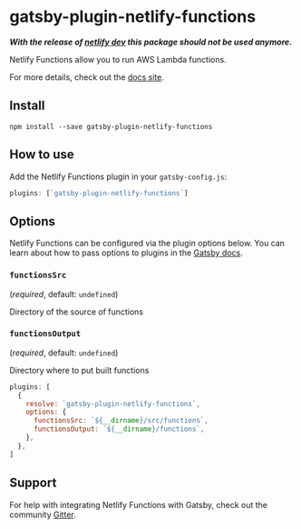 # gatsby-plugin-netlify-functions

***With the release of [netlify dev](https://github.com/netlify/cli/blob/master/docs/netlify-dev.md) this package should not be used anymore.***

Netlify Functions allow you to run AWS Lambda functions.

For more details, check out the [docs site](https://www.netlify.com/docs/functions/).

## Install

```shell
npm install --save gatsby-plugin-netlify-functions
```

## How to use

Add the Netlify Functions plugin in your `gatsby-config.js`:

```javascript
plugins: [`gatsby-plugin-netlify-functions`]
```

## Options

Netlify Functions can be configured via the plugin options below. You can learn
about how to pass options to plugins in the [Gatsby
docs](https://www.gatsbyjs.org/docs/plugins/#how-to-use-gatsby-plugins).

### `functionsSrc`

(_required_, default: `undefined`)

Directory of the source of functions

### `functionsOutput`

(_required_, default: `undefined`)

Directory where to put built functions

```javascript
plugins: [
  {
    resolve: `gatsby-plugin-netlify-functions`,
    options: {
      functionsSrc: `${__dirname}/src/functions`,
      functionsOutput: `${__dirname}/functions`,
    },
  },
]
```


## Support

For help with integrating Netlify Functions with Gatsby, check out the community
[Gitter](https://gitter.im/netlify/lambda-functions).

